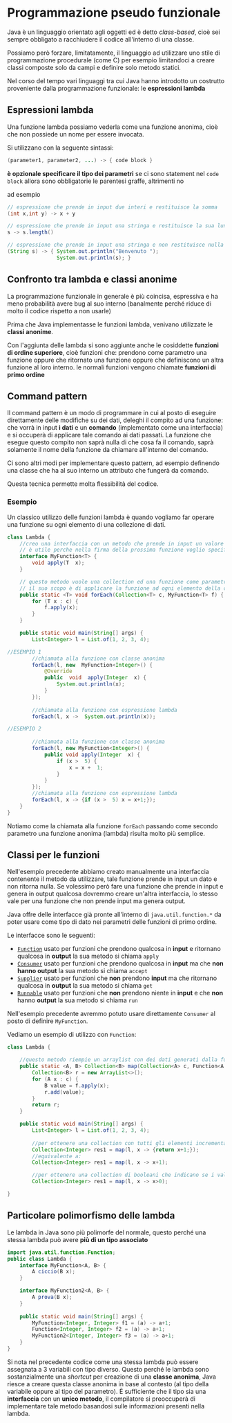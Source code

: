 ﻿# Programmazione pseudo funzionale

Java è un linguaggio orientato agli oggetti ed è detto *class-based*, cioè sei sempre obbligato a racchiudere il codice all'interno di una classe.

Possiamo però forzare, limitatamente, il linguaggio ad utilizzare uno stile di programmazione procedurale (come C) per esempio limitandoci a creare classi composte solo da campi e definire solo metodo statici.

Nel corso del tempo vari linguaggi tra cui Java hanno introdotto un costrutto proveniente dalla programmazione funzionale: le **espressioni lambda**

## Espressioni lambda

Una funzione lambda possiamo vederla come una funzione anonima, cioè che non possiede un nome per essere invocata.

Si utilizzano con la seguente sintassi:

```java
(parameter1, parameter2, ...) -> { code block }
```

**è opzionale specificare il tipo dei parametri**
se ci sono statement nel `code block` allora sono obbligatorie le parentesi graffe, altrimenti no

ad esempio

```java
// espressione che prende in input due interi e restituisce la somma
(int x,int y) -> x + y

// espressione che prende in input una stringa e restituisce la sua lunghezza
s -> s.length()

// espressione che prende in input una stringa e non restituisce nulla
(String s) -> { System.out.println("Benvenuto ");
				System.out.println(s); }
```


## Confronto tra lambda e classi anonime

La programmazione funzionale in generale è più coincisa, espressiva e ha meno probabilità avere bug al suo interno (banalmente perché riduce di molto il codice rispetto a non usarle)

Prima che Java implementasse le funzioni lambda, venivano utilizzate le **classi anonime**.

Con l'aggiunta delle lambda si sono aggiunte anche le cosiddette **funzioni di ordine superiore**, cioè funzioni che: prendono come parametro una funzione oppure che ritornato una funzione oppure che definiscono un altra funzione al loro interno.
le normali funzioni vengono chiamate **funzioni di primo ordine**

## Command pattern

Il command pattern è un modo di programmare in cui al posto di eseguire direttamente delle modifiche su dei dati, deleghi il compito ad una funzione: che vorrà in input **i dati** e un **comando** (implementato come una interfaccia) e si occuperà di applicare tale comando ai dati passati.
La funzione che esegue questo compito non saprà nulla di che cosa fa il comando, saprà solamente il nome della funzione da chiamare all'interno del comando.

Ci sono altri modi per implementare questo pattern, ad esempio definendo una classe che ha al suo interno un attributo che fungerà da comando.

Questa tecnica permette molta flessibilità del codice.

### Esempio

Un classico utilizzo delle funzioni lambda è quando vogliamo far operare una funzione su ogni elemento di una collezione di dati.

```java
class Lambda {
	//creo una interfaccia con un metodo che prende in input un valore e non ritorn nulla.
	// è utile perche nella firma della prossima funzione voglio specificare che voglio una funzione come input
	interface MyFunction<T> {
		void apply(T  x);
	}

	// questo metodo vuole una collection ed una funzione come parametri.
	// il suo scopo è di applicare la funzione ad ogni elemento della collezione
	public static <T> void forEach(Collection<T> c, MyFunction<T> f) {
		for (T x : c) {
			f.apply(x);
		}
	}

	public static void main(String[] args) {
		List<Integer> l = List.of(1, 2, 3, 4);

//ESEMPIO 1
		//chiamata alla funzione con classe anonima
		forEach(l, new  MyFunction<Integer>() {
			@Override
			public  void  apply(Integer  x) {
				System.out.println(x);
			}
		});
		
		//chiamata alla funzione con espressione lambda
		forEach(l, x ->  System.out.println(x));

//ESEMPIO 2
	
		//chiamata alla funzione con classe anonima
		forEach(l, new MyFunction<Integer>() {
			public void apply(Integer  x) {
				if (x >  5) {
					x = x +  1;
				}
			}
		});
		//chiamata alla funzione con espressione lambda
		forEach(l, x -> {if (x >  5) x = x+1;});
	}
}
```


Notiamo come la chiamata alla funzione `forEach` passando come secondo parametro una funzione anonima (lambda) risulta molto più semplice.

## Classi per le funzioni

Nell'esempio precedente abbiamo creato manualmente una interfaccia contenente il metodo da utilizzare, tale funzione prende in input un dato e non ritorna nulla.
Se volessimo però fare una funzione che prende in input e genera in output qualcosa dovremmo creare un'altra interfaccia, lo stesso vale per una funzione che non prende input ma genera output.

Java offre delle interfacce già pronte all'interno di `java.util.function.*` da poter usare come tipo di dato nei parametri delle funzioni di primo ordine.

Le interfacce sono le seguenti:

- [`Function`](https://docs.oracle.com/en/java/javase/16/docs/api/java.base/java/util/function/Function.html) usato per funzioni che prendono qualcosa in **input** e ritornano qualcosa in **output**
la sua metodo si chiama `apply`
- [`Consumer`](https://docs.oracle.com/en/java/javase/16/docs/api/java.base/java/util/function/Consumer.html) usato per funzioni che prendono qualcosa in **input** ma che **non hanno output**
la sua metodo si chiama `accept`
- [`Supplier`](https://docs.oracle.com/en/java/javase/16/docs/api/java.base/java/util/function/Supplier.html) usato per funzioni che **non** prendono **input** ma che ritornano qualcosa in **output**
la sua metodo si chiama `get`
- [`Runnable`](https://docs.oracle.com/en/java/javase/16/docs/api/java.base/java/lang/Runnable.html) usato per funzioni che **non** prendono niente in **input** e che **non** hanno **output** 
la sua metodo si chiama `run` 


Nell'esempio precedente avremmo potuto usare direttamente `Consumer` al posto di definire `MyFunction`.

Vediamo un esempio di utilizzo con `Function`:


```java
class Lambda {

	//questo metodo riempie un arraylist con dei dati generati dalla funzione 'f' chiamata su ogni elemento della collection 'c'
	public static <A, B> Collection<B> map(Collection<A> c, Function<A, B> f) {
		Collection<B> r = new ArrayList<>();
		for (A x : c) {
			B value = f.apply(x);
			r.add(value);
		}
		return r;
	}

	public static void main(String[] args) {
		List<Integer> l = List.of(1, 2, 3, 4);
	
		//per ottenere una collection con tutti gli elementi incrementati di 1
		Collection<Integer> res1 = map(l, x -> {return x+1;});
		//equivalente a:
		Collection<Integer> res1 = map(l, x -> x+1);

		//per ottenere una collection di booleani che indicano se i valori sono positivi
		Collection<Integer> res1 = map(l, x -> x>0);

}
```


## Particolare polimorfismo delle lambda

Le lambda in Java sono più polimorfe del normale, questo perché una stessa lambda può avere **più di un tipo associato**

```java
import java.util.function.Function;
public class Lambda {
	interface MyFunction<A, B> {
		A ciccio(B x);
	}

	interface MyFunction2<A, B> {
		A prova(B x);
	}
	
	public static void main(String[] args) {
		MyFunction<Integer, Integer> f1 = (a) -> a+1;
		Function<Integer, Integer> f2 = (a) -> a+1;
		MyFunction2<Integer, Integer> f3 = (a) -> a+1;
	}
}
```

Si nota nel precedente codice come una stessa lambda può essere assegnata a 3 variabili con tipo diverso.
Questo perché le lambda sono sostanzialmente una *shortcut* per creazione di una **classe anonima**, Java riesce a creare questa classe anonima in base al contesto (al tipo della variabile oppure al tipo del parametro).
È sufficiente che il tipo sia una **interfaccia** con un **unico metodo**, il compilatore si preoccuperà di implementare tale metodo basandosi sulle informazioni presenti nella lambda.

